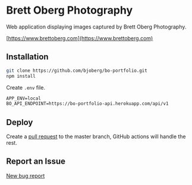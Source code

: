 # Brett Oberg Photography

Web application displaying images captured by Brett Oberg Photography.

[https://www.brettoberg.com](https://www.brettoberg.com)

## Installation

```bash
git clone https://github.com/bjoberg/bo-portfolio.git
npm install
```

Create `.env` file.

```txt
APP_ENV=local
BO_API_ENDPOINT=https://bo-portfolio-api.herokuapp.com/api/v1
```

## Deploy

Create a [pull request](https://github.com/bjoberg/bo-portfolio/pulls) to the master branch, GitHub actions will handle the rest.

## Report an Issue

[New bug report](https://github.com/bjoberg/bo-portfolio/issues)
